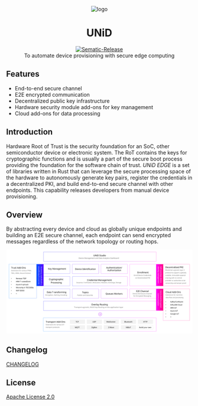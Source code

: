 <p align="center">
  <img src="images/unid-logo-github.svg" alt="logo" width="160" />
</p>

<h1 align="center">
  UNiD
</h1>

<p align="center">
  <span>
    <a href="https://github.com/semantic-release/semantic-release">
      <img src="https://img.shields.io/badge/%20%20%F0%9F%93%A6%F0%9F%9A%80-semantic--release-e10079.svg" alt="Sematic-Release" />
    </a>
  </span>
  <br />
  <span>
    To automate device provisioning with secure edge computing
  </span>
</p>

## Features

- End-to-end secure channel
- E2E encrypted communication
- Decentralized public key infrastructure
- Hardware security module add-ons for key management
- Cloud add-ons for data processing

## Introduction

Hardware Root of Trust is the security foundation for an SoC, other semiconductor device or electronic system. The RoT contains the keys for cryptographic functions and is usually a part of the secure boot process providing the foundation for the software chain of trust. _UNiD EDGE_ is a set of libraries written in Rust that can leverage the secure processing space of the hardware to autonomously generate key pairs, register the credentials in a decentralized PKI, and build end-to-end secure channel with other endpoints. This capability releases developers from manual device provisioning.

## Overview

By abstracting every device and cloud as globally unique endpoints and building an E2E secure channel, each endpoint can send encrypted messages regardless of the network topology or routing hops.

<img src="images/iot_building_blocks.svg" alt="unid overview" />

## Changelog

[CHANGELOG](CHANGELOG.md)


## License

[Apache License 2.0](LICENSE)
